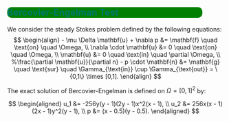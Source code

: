 <div style="background-color: green; border-radius: 10px; width:90%;">
    <h2 style="color: #00796b;">Bercovier-Engelman Test</h2>
</div>

We consider the steady Stokes problem defined by the following equations:
$$
\begin{align}
    - \mu \Delta \mathbf{u} + \nabla p &= \mathbf{f} \quad \text{on} \quad \Omega, \\
    \nabla \cdot \mathbf{u} &= 0 \quad \text{on} \quad \Omega, \\
    \mathbf{u} &= 0 \quad \text{in} \quad \partial \Omega, \\
    %\frac{\partial \mathbf{u}}{\partial n} - p \cdot \mathbf{n} &= \mathbf{g} \quad \text{sur} \quad \Gamma_{\text{in}} \cup \Gamma_{\text{out}} = \{0,1\} \times [0,1].
\end{align}
$$

The exact solution of Bercovier-Engelman is defined on $\Omega=[ 0, 1 ]^2$ by:

$$
\begin{aligned}
    u_1 &= -256y(y - 1)(2y - 1)x^2(x - 1), \\
    u_2 &= 256x(x - 1)(2x - 1)y^2(y - 1), \\
    p &= (x - 0.5)(y - 0.5).
\end{aligned}
$$
